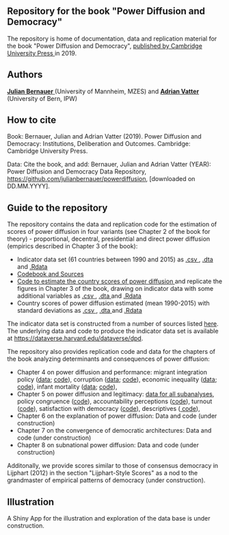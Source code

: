 ## Repository for the book "Power Diffusion and Democracy"
The repository is home of documentation, data and replication material for the book "Power Diffusion and Democracy", <a href="https://www.cambridge.org/de/academic/subjects/politics-international-relations/comparative-politics/power-diffusion-and-democracy-institutions-deliberation-and-outcomes?format=HB">  published by Cambridge University Press </a> in 2019. 

## Authors
<a href="https://www.mzes.uni-mannheim.de/d7/en/profiles/julian-bernauer"> **Julian Bernauer** </a>  (University of Mannheim, MZES) and <a href="https://www.ipw.unibe.ch/about_us/people/prof_dr_vatter_adrian/index_eng.html"> **Adrian Vatter** </a> (University of Bern, IPW)

## How to cite 
Book: Bernauer, Julian and Adrian Vatter (2019). Power Diffusion and Democracy: Institutions, Deliberation and Outcomes. Cambridge: Cambridge University Press. 

Data: Cite the book, and add: Bernauer, Julian and Adrian Vatter (YEAR): Power Diffusion and Democracy Data Repository, https://github.com/julianbernauer/powerdiffusion, [downloaded on DD.MM.YYYY].

## Guide to the repository 
The repository contains the data and replication code for the estimation of scores of power diffusion in four variants (see Chapter 2 of the book for theory) - proportional, decentral, presidential and direct power diffusion (empirics described in Chapter 3 of the book): 

- Indicator data set (61 countries between 1990 and 2015) as <a href="https://github.com/julianbernauer/powerdiffusion/blob/master/data/DPD2018July_indicators.csv"> .csv </a>, <a href="https://github.com/julianbernauer/powerdiffusion/blob/master/data/DPD2018July_indicators.dta"> .dta </a> and <a href="https://github.com/julianbernauer/powerdiffusion/blob/master/data/DPD2018July_indicators.Rdata"> .Rdata </a>
- <a href="https://github.com/julianbernauer/powerdiffusion/blob/master/documentation/codebook.md"> Codebook and Sources </a> 
- <a href="https://github.com/julianbernauer/powerdiffusion/blob/master/code/fairt.r"> Code to estimate the country scores of power diffusion </a> and replicate the figures in Chapter 3 of the book, drawing on indicator data with some additional variables as <a href="https://github.com/julianbernauer/powerdiffusion/blob/master/data/DPD2018July.csv"> .csv </a>, <a href="https://github.com/julianbernauer/powerdiffusion/blob/master/data/DPD2018July.dta"> .dta </a> and <a href="https://github.com/julianbernauer/powerdiffusion/blob/master/data/DPD2018July.Rdata"> .Rdata </a>
- Country scores of power diffusion estimated (mean 1990-2015) with standard deviations as <a href="https://github.com/julianbernauer/powerdiffusion/blob/master/data/DPD2018July_scores.csv"> .csv </a>, <a href="https://github.com/julianbernauer/powerdiffusion/blob/master/data/DPD2018July_scores.dta"> .dta </a> and <a href="https://github.com/julianbernauer/powerdiffusion/blob/master/data/DPD2018July_scores.Rdata"> .Rdata </a> 

The indicator data set is constructed from a number of sources listed <a href="https://github.com/julianbernauer/powerdiffusion/blob/master/documentation/codebook.Rmd">here</a>. The underlying data and code to produce the indicator data set is available at https://dataverse.harvard.edu/dataverse/dpd. 

The repository also provides replication code and data for the chapters of the book analyzing determinants and consequences of power diffusion: 
- Chapter 4 on power diffusion and performance: migrant integration policy (<a href="https://github.com/julianbernauer/powerdiffusion/blob/master/data/PDD2018_ch4_perf_mipex.Rdata">data</a>; <a href="https://github.com/julianbernauer/powerdiffusion/blob/master/code/PDD_perf_mipex.R"> code</a>),
corruption (<a href="https://github.com/julianbernauer/powerdiffusion/blob/master/data/PDD2018_ch4_perf_corr.Rdata">data</a>; <a href="https://github.com/julianbernauer/powerdiffusion/blob/master/code/PDD_perf_corr.R"> code</a>),
economic inequality (<a href="https://github.com/julianbernauer/powerdiffusion/blob/master/data/PDD2018_ch4_perf_inequ.Rdata">data</a>; <a href="https://github.com/julianbernauer/powerdiffusion/blob/master/code/PDD_perf_inequ_github.R"> code</a>),
infant mortality (<a href="https://github.com/julianbernauer/powerdiffusion/blob/master/data/PDD2018_ch4_perf_infmort.Rdata">data</a>; <a href="https://github.com/julianbernauer/powerdiffusion/blob/master/code/PDD_perf_infmort_github.R"> code</a>),
- Chapter 5 on power diffusion and legitimacy: <a href="https://github.com/julianbernauer/powerdiffusion/blob/master/data/PDD2018_ch5_leg.Rdata">data for all subanalyses</a>, 
policy congruence (<a href="https://github.com/julianbernauer/powerdiffusion/blob/master/code/PDD_leg_cong_github.r">code</a>),
accountability perceptions (<a href="https://github.com/julianbernauer/powerdiffusion/blob/master/code/PDD_leg_acc_github.r">code</a>),
turnout (<a href="https://github.com/julianbernauer/powerdiffusion/blob/master/code/PDD_leg_turn_github.r">code</a>),
satisfaction with democracy (<a href="https://github.com/julianbernauer/powerdiffusion/blob/master/code/PDD_leg_demsat_github.r">code</a>),
descriptives (<a href="https://github.com/julianbernauer/powerdiffusion/blob/master/code/PDD_leg_descr_github.r"> code</a>),
- Chapter 6 on the explanation of power diffusion: Data and code (under construction)
- Chapter 7 on the convergence of democratic architectures: Data and code (under construction)
- Chapter 8 on subnational power diffusion: Data and code (under construction)

Additonally, we provide scores similar to those of consensus democracy in Lijphart (2012) in the section "Lijphart-Style Scores" as a nod to the grandmaster of empirical patterns of democracy (under construction). 

## Illustration
A Shiny App for the illustration and exploration of the data base is under construction. 


